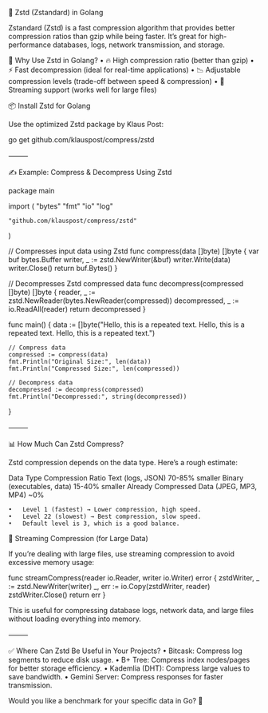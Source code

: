 🚀 Zstd (Zstandard) in Golang

Zstandard (Zstd) is a fast compression algorithm that provides better compression ratios than gzip while being faster. It’s great for high-performance databases, logs, network transmission, and storage.

📌 Why Use Zstd in Golang?
	•	🔥 High compression ratio (better than gzip)
	•	⚡ Fast decompression (ideal for real-time applications)
	•	📉 Adjustable compression levels (trade-off between speed & compression)
	•	🔄 Streaming support (works well for large files)

📦 Install Zstd for Golang

Use the optimized Zstd package by Klaus Post:

go get github.com/klauspost/compress/zstd



⸻

✍️ Example: Compress & Decompress Using Zstd

package main

import (
	"bytes"
	"fmt"
	"io"
	"log"

	"github.com/klauspost/compress/zstd"
)

// Compresses input data using Zstd
func compress(data []byte) []byte {
	var buf bytes.Buffer
	writer, _ := zstd.NewWriter(&buf)
	writer.Write(data)
	writer.Close()
	return buf.Bytes()
}

// Decompresses Zstd compressed data
func decompress(compressed []byte) []byte {
	reader, _ := zstd.NewReader(bytes.NewReader(compressed))
	decompressed, _ := io.ReadAll(reader)
	return decompressed
}

func main() {
	data := []byte("Hello, this is a repeated text. Hello, this is a repeated text. Hello, this is a repeated text.")

	// Compress data
	compressed := compress(data)
	fmt.Println("Original Size:", len(data))
	fmt.Println("Compressed Size:", len(compressed))

	// Decompress data
	decompressed := decompress(compressed)
	fmt.Println("Decompressed:", string(decompressed))
}



⸻

📊 How Much Can Zstd Compress?

Zstd compression depends on the data type. Here’s a rough estimate:

Data Type	Compression Ratio
Text (logs, JSON)	70-85% smaller
Binary (executables, data)	15-40% smaller
Already Compressed Data (JPEG, MP3, MP4)	~0%

	•	Level 1 (fastest) → Lower compression, high speed.
	•	Level 22 (slowest) → Best compression, slow speed.
	•	Default level is 3, which is a good balance.

🚀 Streaming Compression (for Large Data)

If you’re dealing with large files, use streaming compression to avoid excessive memory usage:

func streamCompress(reader io.Reader, writer io.Writer) error {
	zstdWriter, _ := zstd.NewWriter(writer)
	_, err := io.Copy(zstdWriter, reader)
	zstdWriter.Close()
	return err
}

This is useful for compressing database logs, network data, and large files without loading everything into memory.

⸻

✅ Where Can Zstd Be Useful in Your Projects?
	•	Bitcask: Compress log segments to reduce disk usage.
	•	B+ Tree: Compress index nodes/pages for better storage efficiency.
	•	Kademlia (DHT): Compress large values to save bandwidth.
	•	Gemini Server: Compress responses for faster transmission.

Would you like a benchmark for your specific data in Go? 🚀

